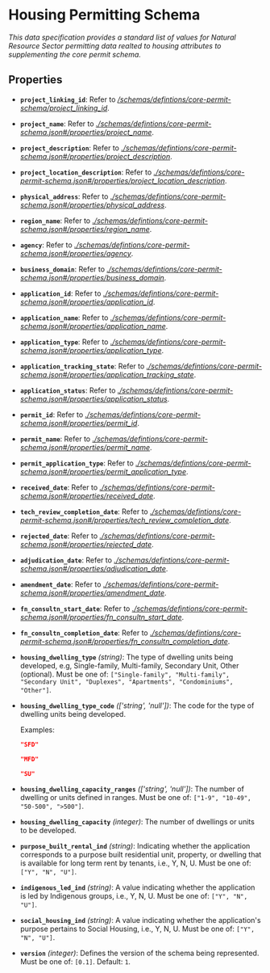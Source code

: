 # Housing Permitting Schema

*This data specification provides a standard list of values for Natural Resource Sector permitting data realted to housing attributes to supplementing the core permit schema.*

## Properties

- **`project_linking_id`**: Refer to *[/schemas/defintions/core-permit-schema/project_linking_id](#chemas/defintions/core-permit-schema/project_linking_id)*.
- **`project_name`**: Refer to *[./schemas/defintions/core-permit-schema.json#/properties/project_name](#schemas/defintions/core-permit-schema.json%23/properties/project_name)*.
- **`project_description`**: Refer to *[./schemas/defintions/core-permit-schema.json#/properties/project_description](#schemas/defintions/core-permit-schema.json%23/properties/project_description)*.
- **`project_location_description`**: Refer to *[./schemas/defintions/core-permit-schema.json#/properties/project_location_description](#schemas/defintions/core-permit-schema.json%23/properties/project_location_description)*.
- **`physical_address`**: Refer to *[./schemas/defintions/core-permit-schema.json#/properties/physical_address](#schemas/defintions/core-permit-schema.json%23/properties/physical_address)*.
- **`region_name`**: Refer to *[./schemas/defintions/core-permit-schema.json#/properties/region_name](#schemas/defintions/core-permit-schema.json%23/properties/region_name)*.
- **`agency`**: Refer to *[./schemas/defintions/core-permit-schema.json#/properties/agency](#schemas/defintions/core-permit-schema.json%23/properties/agency)*.
- **`business_domain`**: Refer to *[./schemas/defintions/core-permit-schema.json#/properties/business_domain](#schemas/defintions/core-permit-schema.json%23/properties/business_domain)*.
- **`application_id`**: Refer to *[./schemas/defintions/core-permit-schema.json#/properties/application_id](#schemas/defintions/core-permit-schema.json%23/properties/application_id)*.
- **`application_name`**: Refer to *[./schemas/defintions/core-permit-schema.json#/properties/application_name](#schemas/defintions/core-permit-schema.json%23/properties/application_name)*.
- **`application_type`**: Refer to *[./schemas/defintions/core-permit-schema.json#/properties/application_type](#schemas/defintions/core-permit-schema.json%23/properties/application_type)*.
- **`application_tracking_state`**: Refer to *[./schemas/defintions/core-permit-schema.json#/properties/application_tracking_state](#schemas/defintions/core-permit-schema.json%23/properties/application_tracking_state)*.
- **`application_status`**: Refer to *[./schemas/defintions/core-permit-schema.json#/properties/application_status](#schemas/defintions/core-permit-schema.json%23/properties/application_status)*.
- **`permit_id`**: Refer to *[./schemas/defintions/core-permit-schema.json#/properties/permit_id](#schemas/defintions/core-permit-schema.json%23/properties/permit_id)*.
- **`permit_name`**: Refer to *[./schemas/defintions/core-permit-schema.json#/properties/permit_name](#schemas/defintions/core-permit-schema.json%23/properties/permit_name)*.
- **`permit_application_type`**: Refer to *[./schemas/defintions/core-permit-schema.json#/properties/permit_application_type](#schemas/defintions/core-permit-schema.json%23/properties/permit_application_type)*.
- **`received_date`**: Refer to *[./schemas/defintions/core-permit-schema.json#/properties/received_date](#schemas/defintions/core-permit-schema.json%23/properties/received_date)*.
- **`tech_review_completion_date`**: Refer to *[./schemas/defintions/core-permit-schema.json#/properties/tech_review_completion_date](#schemas/defintions/core-permit-schema.json%23/properties/tech_review_completion_date)*.
- **`rejected_date`**: Refer to *[./schemas/defintions/core-permit-schema.json#/properties/rejected_date](#schemas/defintions/core-permit-schema.json%23/properties/rejected_date)*.
- **`adjudication_date`**: Refer to *[./schemas/defintions/core-permit-schema.json#/properties/adjudication_date](#schemas/defintions/core-permit-schema.json%23/properties/adjudication_date)*.
- **`amendment_date`**: Refer to *[./schemas/defintions/core-permit-schema.json#/properties/amendment_date](#schemas/defintions/core-permit-schema.json%23/properties/amendment_date)*.
- **`fn_consultn_start_date`**: Refer to *[./schemas/defintions/core-permit-schema.json#/properties/fn_consultn_start_date](#schemas/defintions/core-permit-schema.json%23/properties/fn_consultn_start_date)*.
- **`fn_consultn_completion_date`**: Refer to *[./schemas/defintions/core-permit-schema.json#/properties/fn_consultn_completion_date](#schemas/defintions/core-permit-schema.json%23/properties/fn_consultn_completion_date)*.
- **`housing_dwelling_type`** *(string)*: The type of dwelling units being developed, e.g, Single-family, Multi-family, Secondary Unit, Other (optional). Must be one of: `["Single-family", "Multi-family", "Secondary Unit", "Duplexes", "Apartments", "Condominiums", "Other"]`.
- **`housing_dwelling_type_code`** *(['string', 'null'])*: The code for the type of dwelling units being developed.

  Examples:
  ```json
  "SFD"
  ```

  ```json
  "MFD"
  ```

  ```json
  "SU"
  ```

- **`housing_dwelling_capacity_ranges`** *(['string', 'null'])*: The number of dwelling or units defined in ranges. Must be one of: `["1-9", "10-49", "50-500", ">500"]`.
- **`housing_dwelling_capacity`** *(integer)*: The number of dwellings or units to be developed.
- **`purpose_built_rental_ind`** *(string)*: Indicating whether the application corresponds to a  purpose built residential unit, property, or dwelling that is available for long term rent by tenants, i.e., Y, N, U. Must be one of: `["Y", "N", "U"]`.
- **`indigenous_led_ind`** *(string)*: A value indicating whether the application is led by Indigenous groups, i.e., Y, N, U. Must be one of: `["Y", "N", "U"]`.
- **`social_housing_ind`** *(string)*: A value indicating whether the application's purpose pertains to Social Housing, i.e., Y, N, U. Must be one of: `["Y", "N", "U"]`.
- **`version`** *(integer)*: Defines the version of the schema being represented. Must be one of: `[0.1]`. Default: `1`.
